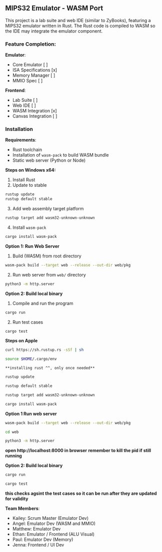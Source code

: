 ## MIPS32 Emulator - WASM Port

This project is a lab suite and web IDE (similar to ZyBooks), featuring a MIPS32 emulator written in Rust. The Rust code is compiled to WASM so the IDE may integrate the emulator component.

### Feature Completion:
**Emulator**:
- Core Emulator [ ]
- ISA Specifications [x]
- Memory Manager [ ]
- MMIO Spec [ ]

**Frontend**:
- Lab Suite [ ]
- Web IDE [ ]
- WASM Integration [x]
- Canvas Integration [ ]

### Installation
**Requirements**:
* Rust toolchain
* Installation of `wasm-pack` to build WASM bundle
* Static web server (Python or Node)

**Steps on Windows x64:**
1. Install Rust 
2. Update to stable
```sh
rustup update
rustup default stable
```
3. Add web assembly target platform
```sh
rustup target add wasm32-unknown-unknown
```
4. Install `wasm-pack`
```sh
cargo install wasm-pack
```


**Option 1: Run Web Server**
1. Build (WASM) from root directory
```sh
wasm-pack build --target web --release --out-dir web/pkg
```
2. Run web server from `web/` directory
```sh
python3 -m http.server
```

**Option 2: Build local binary**
1. Compile and run the program
```sh
cargo run
```
2. Run test cases
```sh
cargo test
```


**Steps on Apple**
```sh
curl https://sh.rustup.rs -sSf | sh
```
```sh
source $HOME/.cargo/env
```
    **installing rust ^^, only once needed**
```sh
rustup update
```
```sh
rustup default stable
```
```sh
rustup target add wasm32-unknown-unknown
```
```sh
cargo install wasm-pack
```


**Option 1 Run web server**
```sh
wasm-pack build --target web --release --out-dir web/pkg
```
```sh
cd web
```
```sh
python3 -m http.server
```
**open http://localhost:8000 in browser**
**remember to kill the pid if still running**

**Option 2: Build local binary**
```sh
cargo run
```
```sh
cargo test
``` 
**this checks agsint the test cases so it can be run after they are updated for validity**


**Team Members**:
* Kailey: Scrum Master (Emulator Dev)
* Angel: Emulator Dev (WASM and MMIO)
* Matthew: Emulator Dev
* Ethan: Emulator / Frontend (ALU Visual)
* Paul: Emulator Dev (Memory)
* Jenna: Frontend / UI Dev
